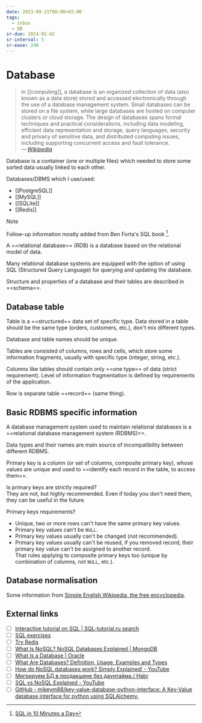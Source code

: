 ```yaml
---
date: 2023-09-21T00:00+03:00
tags:
  - inbox
  - DB
sr-due: 2024-02-02
sr-interval: 5
sr-ease: 240
---
```


# Database

> In [[computing]], a database is an organized collection of data (also known
> as a data store) stored and accessed electronically through the use of a
> database management system. Small databases can be stored on a file system,
> while large databases are hosted on computer clusters or cloud storage. The
> design of databases spans formal techniques and practical considerations,
> including data modeling, efficient data representation and storage, query
> languages, security and privacy of sensitive data, and distributed computing
> issues, including supporting concurrent access and fault tolerance.\
> — <cite>[Wikipedia](https://en.wikipedia.org/wiki/Database)</cite>

Database is a container (one or multiple files) which needed to store some
sorted data usually linked to each other.

Databases/DBMS which I use/used:

- [[PostgreSQL]]
- [[MySQL]]
- [[SQLite]]
- [[Redis]]

> [!NOTE]
> Follow-up information mostly added from Ben Forta's SQL book [^1].

A ==relational database== (RDB) is a database based on the relational model of
data.

Many relational database systems are equipped with the option of using
SQL (Structured Query Language) for querying and updating the database.

Structure and properties of a database and their tables are described in
==schema==.

## Database table

Table is a ==structured== data set of specific type. Data stored in a table
should be the same type (orders, customers, etc.), don't mix different types.

Database and table names should be unique.

Tables are consisted of columns, rows and cells, which store some information
fragments, usually with specific type (integer, string, etc.).

Columns like tables should contain only ==one type== of data (strict
requirement). Level of information fragmentation is defined by requirements of
the application.

Row is separate table ==record== (same thing).

## Basic RDBMS specific information

A database management system used to maintain relational databases is a
==relational database management system (RDBMS)==.

Data types and their names are main source of incompatibility between different
RDBMS.

Primary key is a column (or set of columns, composite primary key), whose values are unique and
used to ==identify each record in the table, to access them==.

Is primary keys are strictly required?
&#10;<br>
They are not, but highly recommended. Even if today you don't need them, they can
be useful in the future.

Primary keys requirements?
&#10;<br>
- Unique, two or more rows can't have the same primary key values.
- Primary key values can't be `NULL`.
- Primary key values usually can't be changed (not recommended).
- Primary key values usually can't be reused, if you removed record, their
primary key value can't be assigned to another record.\
That rules applying to composite primary keys too (unique by combination of
columns, not `NULL`, etc.).

## Database normalisation

Some information from [Simple English Wikipedia, the free encyclopedia](https://simple.wikipedia.org/wiki/Database_normalisation).

## External links

- [ ] [Interactive tutorial on SQL | SQL-tutorial.ru search](http://www.sql-tutorial.ru/en/content.html)
- [ ] [SQL exercises](https://sql-ex.ru/)
- [ ] [Try Redis](https://try.redis.io/)
- [ ] [What Is NoSQL? NoSQL Databases Explained | MongoDB](https://www.mongodb.com/nosql-explained)
- [ ] [What Is a Database | Oracle](https://www.oracle.com/database/what-is-database/)
- [ ] [What Are Databases? Definition, Usage, Examples and Types](https://www.prisma.io/dataguide/intro/what-are-databases)
- [ ] [How do NoSQL databases work? Simply Explained! - YouTube](https://www.youtube.com/watch?v=0buKQHokLK8)
- [ ] [Мигрируем БД в продакшене без даунтайма / Habr](https://habr.com/en/articles/664028/)
- [ ] [SQL vs NoSQL Explained - YouTube](https://www.youtube.com/watch?v=ruz-vK8IesE)
- [ ] [GitHub - mikeym88/key-value-database-python-interface: A Key-Value database interface for python using SQLAlchemy.](https://github.com/mikeym88/key-value-database-python-interface)

[^1]: [SQL in 10 Minutes a Day](https://www.amazon.com/gp/product/0135182794/)
